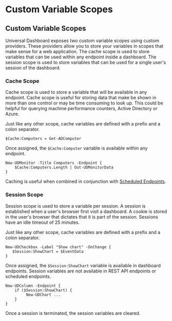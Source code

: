 # Custom Variable Scopes

## Custom Variable Scopes

Universal Dashboard exposes two custom variable scopes using custom providers. These providers allow you to store your variables in scopes that make sense for a web application. The cache scope is used to store variables that can be used within any endpoint inside a dashboard. The session scope is used to store variables that can be used for a single user's session of the dashboard.

### Cache Scope

Cache scope is used to store a variable that will be available in any endpoint. Cache scope is useful for storing data that make be shown in more than one control or may be time consuming to look up. This could be helpful for querying machine performance counters, Active Directory or Azure.

Just like any other scope, cache variables are defined with a prefix and a colon separator.

```text
$Cache:Computers = Get-ADComputer
```

Once assigned, the `$Cache:Computer` variable is available within any endpoint.

```text
New-UDMonitor -Title Computers -Endpoint {
    $Cache:Computers.Length | Out-UDMonitorData
}
```

Caching is useful when combined in conjunction with [Scheduled Endpoints]().

### Session Scope

Session scope is used to store a variable per session. A session is established when a user's browser first visit a dashboard. A cookie is stored in the user's browser that dictates that it is part of the session. Sessions have an idle timeout of 25 minutes.

Just like any other scope, cache variables are defined with a prefix and a colon separator.

```text
New-UDCheckbox -Label "Show chart" -OnChange {
   $Session:ShowChart = $EventData
}
```

Once assigned, the `$Session:ShowChart` variable is available in dashboard endpoints. Session variables are not available in REST API endpoints or scheduled endpoints.

```text
New-UDColumn -Endpoint {
    if ($Session:ShowChart) {
         New-UDChart ...
    }
}
```

Once a session is terminated, the session variables are cleared.


